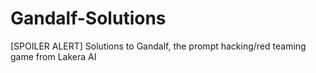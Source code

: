 # Gandalf-Solutions
[SPOILER ALERT] Solutions to Gandalf, the prompt hacking/red teaming game from Lakera AI
